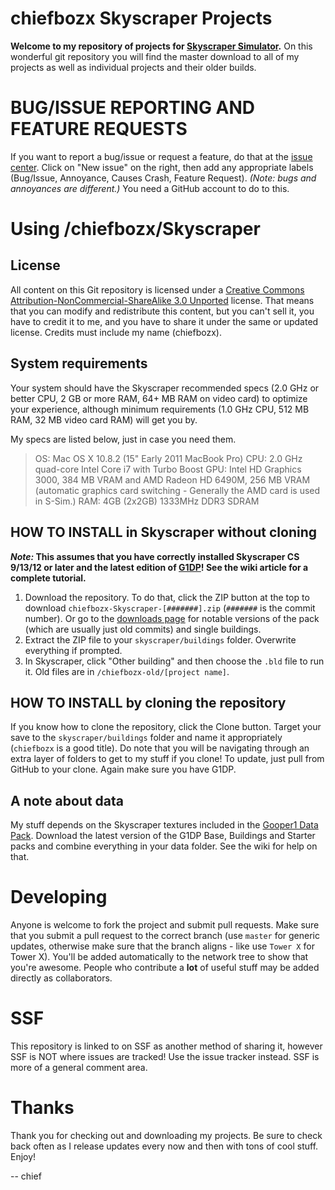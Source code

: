 # chiefbozx Skyscraper Projects

**Welcome to my repository of projects for [Skyscraper Simulator](http://www.skyscrapersim.com).** On this wonderful git repository you will find the master download to all of my projects as well as individual projects and their older builds.

# BUG/ISSUE REPORTING AND FEATURE REQUESTS

If you want to report a bug/issue or request a feature, do that at the [issue center](https://github.com/chiefbozx/Skyscraper/issues). Click on "New issue" on the right, then add any appropriate labels (Bug/Issue, Annoyance, Causes Crash, Feature Request). _(Note: bugs and annoyances are different.)_ You need a GitHub account to do to this.

# Using /chiefbozx/Skyscraper

## License

All content on this Git repository is licensed under a [Creative Commons Attribution-NonCommercial-ShareAlike 3.0 Unported](http://creativecommons.org/licenses/by-nc-sa/3.0/) license. That means that you can modify and redistribute this content, but you can't sell it, you have to credit it to me, and you have to share it under the same or updated license. Credits must include my name (chiefbozx).

## System requirements

Your system should have the Skyscraper recommended specs (2.0 GHz or better CPU, 2 GB or more RAM, 64+ MB RAM on video card) to optimize your experience, although minimum requirements (1.0 GHz CPU, 512 MB RAM, 32 MB video card RAM) will get you by.

My specs are listed below, just in case you need them.
> OS:  Mac OS X 10.8.2 (15" Early 2011 MacBook Pro)
> CPU: 2.0 GHz quad-core Intel Core i7 with Turbo Boost
> GPU: Intel HD Graphics 3000, 384 MB VRAM and AMD Radeon HD 6490M, 256 MB VRAM (automatic graphics card switching - Generally the AMD card is used in S-Sim.)
> RAM: 4GB (2x2GB) 1333MHz DDR3 SDRAM

## HOW TO INSTALL in Skyscraper without cloning

___Note:_ This assumes that you have correctly installed Skyscraper CS 9/13/12 or later and the latest edition of [G1DP](http://gooper1datapack.weebly.com/downloads.html)! See the wiki article for a complete tutorial.__

1. Download the repository. To do that, click the ZIP button at the top to download `chiefbozx-Skyscraper-[#######].zip` (`#######` is the commit number). Or go to the [downloads page](https://github.com/chiefbozx/Skyscraper/downloads) for notable versions of the pack (which are usually just old commits) and single buildings.
2. Extract the ZIP file to your `skyscraper/buildings` folder. Overwrite everything if prompted.
3. In Skyscraper, click "Other building" and then choose the `.bld` file to run it. Old files are in `/chiefbozx-old/[project name]`.

## HOW TO INSTALL by cloning the repository

If you know how to clone the repository, click the Clone button. Target your save to the `skyscraper/buildings` folder and name it appropriately (`chiefbozx` is a good title). Do note that you will be navigating through an extra layer of folders to get to my stuff if you clone! To update, just pull from GitHub to your clone. Again make sure you have G1DP.

## A note about data

My stuff depends on the Skyscraper textures included in the [Gooper1 Data Pack](http://gooper1datapack.weebly.com/downloads.html). Download the latest version of the G1DP Base, Buildings and Starter packs and combine everything in your data folder. See the wiki for help on that.

# Developing

Anyone is welcome to fork the project and submit pull requests. Make sure that you submit a pull request to the correct branch (use `master` for generic updates, otherwise make sure that the branch aligns - like use `Tower X` for Tower X). You'll be added automatically to the network tree to show that you're awesome. People who contribute a __lot__ of useful stuff may be added directly as collaborators.

# SSF

This repository is linked to on SSF as another method of sharing it, however SSF is NOT where issues are tracked! Use the issue tracker instead. SSF is more of a general comment area.

# Thanks

Thank you for checking out and downloading my projects. Be sure to check back often as I release updates every now and then with tons of cool stuff. Enjoy!

-- chief